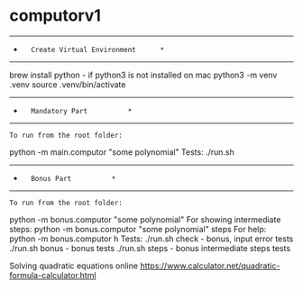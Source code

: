 # computorv1

*****************************************
*		Create Virtual Environment		*
*****************************************
brew install python - if python3 is not installed on mac
python3 -m venv .venv
source .venv/bin/activate

*********************************
*		Mandatory Part			*
*********************************

	To run from the root folder:
python -m main.computor "some polynomial"
	Tests:
./run.sh
*****************************
*		Bonus Part			*
*****************************
	To run from the root folder:
python -m bonus.computor "some polynomial"
	For showing intermediate steps:
python -m bonus.computor "some polynomial" steps
	For help:
python -m bonus.computor h
	Tests:
./run.sh check  -  bonus, input error tests
./run.sh bonus -  bonus tests
./run.sh steps -  bonus intermediate steps tests


Solving quadratic equations online
https://www.calculator.net/quadratic-formula-calculator.html